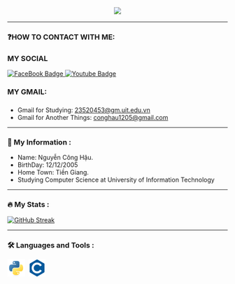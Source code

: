 <div id="header" align="center">
  <img src="https://media.giphy.com/media/KyIaRm6jYlAGyJ86zH/giphy-downsized.gif" width="500"/>
</div>

---

### ❓HOW TO CONTACT WITH ME:

<h3>   MY SOCIAL</h3>
<div id="badges" align="left">
  <a href="https://www.facebook.com/profile.php?id=61550607626694">
    <img src="https://img.shields.io/badge/FaceBook-blue?style=for-the-badge&logo=Facebook&logoColor=white" alt="FaceBook Badge"/>
  </a>
  <a href="[https://www.youtube.com/channel/UCkL-qp-HShh4lLkcrm-Ur6g](https://www.youtube.com/channel/UCETtLgAtmCzcdtfYJXZCCZw)">
    <img src="https://img.shields.io/badge/YouTube-red?style=for-the-badge&logo=youtube&logoColor=white" alt="Youtube Badge"/>
  </a>
</div>
<h3>   MY GMAIL:</h3>
    
###
- Gmail for Studying: 23520453@gm.uit.edu.vn
- Gmail for Another Things: conghau1205@gmail.com

---
### :rocket: My Information :
  - Name: Nguyễn Công Hậu.
  - BirthDay: 12/12/2005
  - Home Town: Tiền Giang.
  - Studying Computer Science at University of Information Technology 
---

### :fire: My Stats :
[![GitHub Streak](https://github-readme-streak-stats.herokuapp.com?user=TranAnhQuoc23521313&theme=dark)](https://git.io/streak-stats)

---

### :hammer_and_wrench: Languages and Tools :
<div>
  <img src="https://github.com/devicons/devicon/blob/master/icons/python/python-original.svg" title="Python" alt="Python" width="40" height="40"/>&nbsp;
  <img src="https://github.com/devicons/devicon/blob/master/icons/c/c-plain.svg" title="C" alt="C" width="40" height="40"/>&nbsp;
</div>
